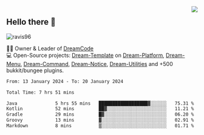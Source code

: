 <img align='right' src="https://github-readme-stats.vercel.app/api?username=Ravis96&show_icons=true">

## Hello there 👋
<p align="left"> <img src="https://komarev.com/ghpvc/?username=ravis96&label=Profile%20views&color=0e75b6&style=flat" alt="ravis96" /> </p>

👨‍💻 Owner & Leader of [DreamCode](https://github.com/DreamPoland) <br>
💻 Open-Source projects: [Dream-Template](https://github.com/DreamPoland/dream-template) on [Dream-Platform](https://github.com/DreamPoland/dream-platform), [Dream-Menu](https://github.com/DreamPoland/dream-menu), [Dream-Command](https://github.com/DreamPoland/dream-command), [Dream-Notice](https://github.com/DreamPoland/dream-notice), [Dream-Utilities](https://github.com/DreamPoland/dream-utilities) and +500 bukkit/bungee plugins.

<!--START_SECTION:waka-->

```txt
From: 13 January 2024 - To: 20 January 2024

Total Time: 7 hrs 51 mins

Java              5 hrs 55 mins   ██████████████████▓░░░░░░   75.31 %
Kotlin            52 mins         ██▓░░░░░░░░░░░░░░░░░░░░░░   11.21 %
Gradle            29 mins         █▓░░░░░░░░░░░░░░░░░░░░░░░   06.20 %
Groovy            13 mins         ▓░░░░░░░░░░░░░░░░░░░░░░░░   02.91 %
Markdown          8 mins          ▒░░░░░░░░░░░░░░░░░░░░░░░░   01.71 %
```

<!--END_SECTION:waka-->
